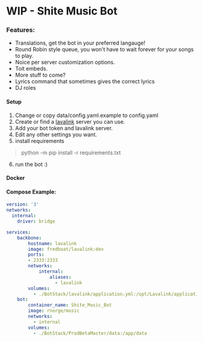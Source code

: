 # WIP - Shite Music Bot

### Features:
- Translations, get the bot in your preferred langauge!
- Round Robin style queue, you won't have to wait forever for your songs to play.
- Noice per server customization options.
- Toit embeds.
- More stuff to come?
- Lyrics command that sometimes gives the correct lyrics
- DJ roles


#### Setup
1. Change or copy data/config.yaml.example to config.yaml
2. Create or find a [lavalink](https://github.com/Frederikam/Lavalink) server you can use.
3. Add your bot token and lavalink server.
4. Edit any other settings you want.
5. install requirements
> python -m pip install -r requirements.txt
6. run the bot :)

#### Docker
#### Compose Example:
````yaml
version: '3'
networks:
  internal:
    driver: bridge

services:
    backbone:
        hostname: lavalink
        image: fredboat/lavalink:dev
        ports:
        - 2333:2333
        networks:
            internal:
                aliases:
                  - lavalink
        volumes:
          - ./BotStack/lavalink/application.yml:/opt/Lavalink/application.yml
    bot:     
        container_name: Shite_Music_Bot
        image: rnorge/music
        networks:
          - internal
        volumes:
          - ./BotStack/ProdBetaMaster/data:/app/data
````